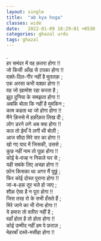 ```yaml
---
layout: single
title:  "ab kya hoga"
classes: wide
date:   2022-01-09 18:29:01 +0530
categories: ghazal urdu
tags: ghazal
---
```

.<br>
हर समंदर में वह क़तरा होगा !!<br>
जो किसी आँख से टपका होगा !!<br>
वक़्ते-दिल-गीर नहीं है मुतलक़ ;<br>
एक  अरसा कभी  वक़्फ़ा होगा !!<br>
वह जो ख़ामोश रहा करता है ;<br>
झूठ दुनिया के समझता होगा !!<br>
अबकि बोला कि नहीं है मुमकिन ;<br>
काम कहता था जो होगा होगा !!<br>
मैंने क़िस्से में हक़ीक़त लिख दी ;<br>
लोग डरने लगे अब क्या होगा !!<br>
कल तो ईमाँ पे लगी थी बोली ;<br>
आज सौदा मिरे सर का होगा !!<br>
खो गए याद में जिसकी, उससे ;<br>
कुछ  नहीं  नाम  तो पूछा होगा !!<br>
कोई बे-वज्ह न निकले घर से  ;<br>
यही सबके लिए अच्छा होगा !!<br>
फ़ोन किसका था अगर मैं पूछूं  ;<br>
फिर  कोई  दोस्त  पुराना होगा !!<br>
जां-ब-हक़ तूर  भले हो जाए  ;<br>
शौक़  ऐसा  है  न पूरा  होगा !!<br>
जिस तरह रो के सभी हँसते हैं ;<br>
मिरे जाने का भी रोना होगा !! <br>
ये  हमारा  तो  वतीरा नहीं  है ;<br>
वहाँ  होता  है तो होता होगा !!<br>
कोई उम्मीद नहीं हम पे फ़राज़ ;<br>
मेहरबाँ  दस्ते-मसीहा  होगा !!<br>
